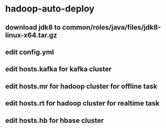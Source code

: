 # hadoop-auto-deploy

## download jdk8 to common/roles/java/files/jdk8-linux-x64.tar.gz

## edit config.yml

## edit hosts.kafka for kafka cluster

## edit hosts.mr for hadoop cluster for offline task

## edit hosts.rt for hadoop cluster for realtime task

## edit hosts.hb for hbase cluster
